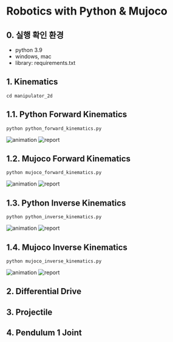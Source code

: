 # Robotics with Python & Mujoco

## 0. 실행 확인 환경
- python 3.9
- windows, mac
- library: requirements.txt

## 1. Kinematics
```
cd manipulator_2d
```
## 1.1. Python Forward Kinematics
```
python python_forward_kinematics.py
```
![animation](./images/manipulator_2d-python_forward_kinematics.gif)
![report](./images/manipulator_2d-python_forward_kinematics.png)

## 1.2. Mujoco Forward Kinematics
```
python mujoco_forward_kinematics.py
```
![animation](./images/manipulator_2d-mujoco_forward_kinematics.gif)
![report](./images/manipulator_2d-mujoco_forward_kinematics.png)

## 1.3. Python Inverse Kinematics
```
python python_inverse_kinematics.py
```
![animation](./images/manipulator_2d-python_inverse_kinematics.gif)
![report](./images/manipulator_2d-python_inverse_kinematics.png)

## 1.4. Mujoco Inverse Kinematics
```
python mujoco_inverse_kinematics.py
```
![animation](./images/manipulator_2d-mujoco_inverse_kinematics.gif)
![report](./images/manipulator_2d-mujoco_inverse_kinematics.png)

## 2. Differential Drive

## 3. Projectile

## 4. Pendulum 1 Joint
